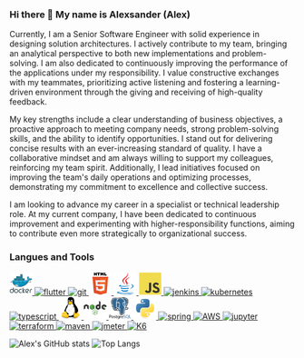 ### Hi there 👋 My name is Alexsander (Alex)

Currently, I am a Senior Software Engineer with solid experience in designing solution architectures. I actively contribute to my team, bringing an analytical perspective to both new implementations and problem-solving. I am also dedicated to continuously improving the performance of the applications under my responsibility. I value constructive exchanges with my teammates, prioritizing active listening and fostering a learning-driven environment through the giving and receiving of high-quality feedback.

My key strengths include a clear understanding of business objectives, a proactive approach to meeting company needs, strong problem-solving skills, and the ability to identify opportunities. I stand out for delivering concise results with an ever-increasing standard of quality. I have a collaborative mindset and am always willing to support my colleagues, reinforcing my team spirit. Additionally, I lead initiatives focused on improving the team's daily operations and optimizing processes, demonstrating my commitment to excellence and collective success.

I am looking to advance my career in a specialist or technical leadership role. At my current company, I have been dedicated to continuous improvement and experimenting with higher-responsibility functions, aiming to contribute even more strategically to organizational success.

### Langues and Tools
<p>
   <p align="left"> 
      <a href="https://www.docker.com/" target="_blank"> 
        <img src="https://raw.githubusercontent.com/devicons/devicon/master/icons/docker/docker-original-wordmark.svg" alt="docker" width="40" height="40"/> 
      </a> 
      <a href="https://flutter.dev" target="_blank"> 
        <img src="https://www.vectorlogo.zone/logos/flutterio/flutterio-icon.svg" alt="flutter" width="40" height="40"/>
      </a> 
     <a href="https://git-scm.com/" target="_blank"> 
       <img src="https://www.vectorlogo.zone/logos/git-scm/git-scm-icon.svg" alt="git" width="40" height="40"/> 
     </a> 
     <a href="https://www.w3.org/html/" target="_blank"> 
       <img src="https://raw.githubusercontent.com/devicons/devicon/master/icons/html5/html5-original-wordmark.svg" alt="html5" width="40" height="40"/> 
     </a> 
     <a href="https://www.java.com" target="_blank"> 
       <img src="https://raw.githubusercontent.com/devicons/devicon/master/icons/java/java-original.svg" alt="java" width="40" height="40"/>
     </a> 
     <a href="https://developer.mozilla.org/en-US/docs/Web/JavaScript" target="_blank"> 
       <img src="https://raw.githubusercontent.com/devicons/devicon/master/icons/javascript/javascript-original.svg" alt="javascript" width="40" height="40"/> 
     </a> 
     <a href="https://www.jenkins.io" target="_blank"> 
       <img src="https://www.vectorlogo.zone/logos/jenkins/jenkins-icon.svg" alt="jenkins" width="40" height="40"/> 
     </a> 
     <a href="https://kubernetes.io" target="_blank"> 
       <img src="https://www.vectorlogo.zone/logos/kubernetes/kubernetes-icon.svg" alt="kubernetes" width="40" height="40"/> 
     </a> 
     <a href="https://www.typescriptlang.org" target="_blank"> 
       <img src="https://www.vectorlogo.zone/logos/typescriptlang/typescriptlang-icon.svg" alt="typescript" width="40" height="40"/> 
     </a>      
     <a href="https://www.linux.org/" target="_blank"> 
       <img src="https://raw.githubusercontent.com/devicons/devicon/master/icons/linux/linux-original.svg" alt="linux" width="40" height="40"/> 
     </a> 
      <a href="https://nodejs.org" target="_blank"> <img src="https://raw.githubusercontent.com/devicons/devicon/master/icons/nodejs/nodejs-original-wordmark.svg" alt="nodejs" width="40" height="40"/> 
      </a> 
      <a href="https://www.postgresql.org" target="_blank"> 
        <img src="https://raw.githubusercontent.com/devicons/devicon/master/icons/postgresql/postgresql-original-wordmark.svg" alt="postgresql" width="40" height="40"/> 
      </a> 
      <a href="https://www.python.org" target="_blank"> 
        <img src="https://raw.githubusercontent.com/devicons/devicon/master/icons/python/python-original.svg" alt="python" width="40" height="40"/> 
      </a> 
      <a href="https://spring.io/" target="_blank"> 
        <img src="https://www.vectorlogo.zone/logos/springio/springio-icon.svg" alt="spring" width="40" height="40"/> 
      </a> 
      <a href="https://aws.amazon.com/" target="_blank"> 
        <img src="https://www.vectorlogo.zone/logos/amazon_aws/amazon_aws-ar21.svg" alt="AWS" width="60" height="40"/> 
      </a> 
      <a href="https://jupyter.org/" target="_blank"> 
        <img src="https://www.vectorlogo.zone/logos/jupyter/jupyter-ar21.svg" alt="jupyter" width="50" height="40"/> 
      </a> 
      <a href="https://www.terraform.io/" target="_blank"> 
        <img src="https://www.vectorlogo.zone/logos/terraformio/terraformio-icon.svg" alt="terraform" width="40" height="40"/> 
      </a>
      <a href="https://maven.apache.org/" target="_blank"> 
        <img src="https://upload.vectorlogo.zone/logos/apache_maven/images/bf250be6-ab7f-4191-b421-8d0acb1dc6e4.svg" alt="maven" width="50" height="40"/> 
      </a>
      <a href="https://jmeter.apache.org/" target="_blank"> 
        <img src="https://jmeter.apache.org/images/jmeter.png" alt="jmeter" width="60" height="40"/> 
      </a>
      <a href="https://k6.io/" target="_blank"> 
        <img src="https://repository-images.githubusercontent.com/54400687/29992200-7069-11ea-85c9-3824e56625b2" alt="K6" width="50" height="40"/> 
      </a>
      

   </p>
   
</p>


<!--
**hagemelo/hagemelo** is a ✨ _special_ ✨ repository because its `README.md` (this file) appears on your GitHub profile.

Here are some ideas to get you started:

- 🔭 I’m currently working on ...
- 🌱 I’m currently learning ...
- 👯 I’m looking to collaborate on ...
- 🤔 I’m looking for help with ...
- 💬 Ask me about ...
- 📫 How to reach me: ...
- 😄 Pronouns: ...
- ⚡ Fun fact: ...
-->
![Alex's GitHub stats](https://github-readme-stats.vercel.app/api?username=hagemelo&show_icons=true)
![Top Langs](https://github-readme-stats.vercel.app/api/top-langs/?username=hagemelo&layout=compact)

